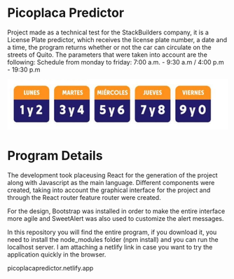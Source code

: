 # Picoplaca Predictor

Project made as a technical test for the StackBuilders company, it is a License Plate predictor, which receives the license plate number, a date and a time, the program returns whether or not the car can circulate on the streets of Quito. 
The parameters that were taken into account are the following:
Schedule from monday to friday: 7:00 a.m. - 9:30 a.m / 4:00 p.m - 19:30 p.m

![](./src/assets/images/image002.png)

# Program Details

The development took placeusing React for the generation of the project along with Javascript as the main language. Different components were created, taking into account the graphical interface for the project and through the React router feature router were created.

For the design, Bootstrap was installed in order to make the entire interface more agile and SweetAlert was also used to customize the alert messages.

In this repository you will find the entire program, if you download it, you need to install the node_modules folder (npm install) and you can run the localhost server.
I am attaching a netlify link in case you want to try the application quickly in the browser.

picoplacapredictor.netlify.app
